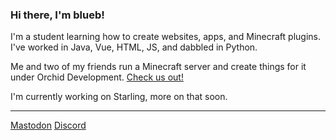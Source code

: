 <h3> Hi there, I'm blueb! </h3>
<p> I'm a student learning how to create websites, apps, and Minecraft plugins. I've worked in Java, Vue, HTML, JS, and dabbled in Python. </p>
<p> Me and two of my friends run a Minecraft server and create things for it under Orchid Development. <a href="https://github.com/orchidtowny">Check us out!</a> </p>
<p> I'm currently working on Starling, more on that soon. </p>
<hr>
<span>
  <a rel="me" href="https://mstdn.social/@ihateblueb">Mastodon</a>
  <a href="https://discord.gg/84TZGRkXy6">Discord</a>
</span>
